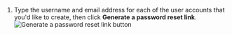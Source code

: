 1. Type the username and email address for each of the user accounts that you'd like to create, then click **Generate a password reset link**.
   ![Generate a password reset link button](/assets/images/enterprise/site-admin-settings/generate-password-reset-link-button.png)
